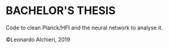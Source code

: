# BACHELOR'S THESIS
Code to clean Planck/HFI and the neural network to analyse it.


©Leonardo Alchieri, 2019
